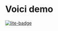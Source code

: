 # Voici demo

[![lite-badge](https://jupyterlite.rtfd.io/en/latest/_static/badge.svg)](https://jsignell.github.io/voici)
